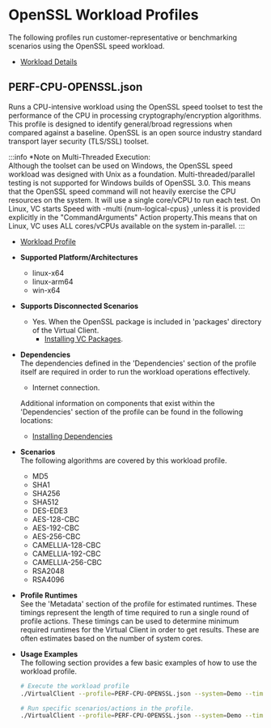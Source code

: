 # OpenSSL Workload Profiles
The following profiles run customer-representative or benchmarking scenarios using the OpenSSL speed workload.  

* [Workload Details](./openssl.md)  

## PERF-CPU-OPENSSL.json
Runs a CPU-intensive workload using the OpenSSL speed toolset to test the performance of the CPU in processing cryptography/encryption algorithms.
This profile is designed to identify general/broad regressions when compared against a baseline. OpenSSL is an open source industry standard
transport layer security (TLS/SSL) toolset.

:::info
*Note on Multi-Threaded Execution:  
Although the toolset can be used on Windows, the OpenSSL speed workload was designed with Unix as a foundation. Multi-threaded/parallel testing 
is not supported for Windows builds of OpenSSL 3.0.  This means that the OpenSSL speed command will not heavily exercise the CPU resources on the
system. It will use a single core/vCPU to run each test. On Linux, VC starts Speed with -multi {num-logical-cpus} ,unless it is provided explicitly in the
"CommandArguments" Action property.This means that on Linux, VC uses ALL cores/vCPUs available on the system in-parallel.
:::

* [Workload Profile](https://github.com/microsoft/VirtualClient/blob/main/src/VirtualClient/VirtualClient.Main/profiles/PERF-CPU-OPENSSL.json) 

* **Supported Platform/Architectures**
  * linux-x64
  * linux-arm64
  * win-x64

* **Supports Disconnected Scenarios**  
  * Yes. When the OpenSSL package is included in 'packages' directory of the Virtual Client.
    * [Installing VC Packages](../../dependencies/0001-install-vc-packages.md).

* **Dependencies**  
  The dependencies defined in the 'Dependencies' section of the profile itself are required in order to run the workload operations effectively.
  * Internet connection.

  Additional information on components that exist within the 'Dependencies' section of the profile can be found in the following locations:
  * [Installing Dependencies](https://microsoft.github.io/VirtualClient/docs/category/dependencies/)

* **Scenarios**  
  The following algorithms are covered by this workload profile.

  * MD5
  * SHA1
  * SHA256
  * SHA512
  * DES-EDE3
  * AES-128-CBC
  * AES-192-CBC
  * AES-256-CBC
  * CAMELLIA-128-CBC
  * CAMELLIA-192-CBC
  * CAMELLIA-256-CBC
  * RSA2048
  * RSA4096

* **Profile Runtimes**  
  See the 'Metadata' section of the profile for estimated runtimes. These timings represent the length of time required to run a single round of profile 
  actions. These timings can be used to determine minimum required runtimes for the Virtual Client in order to get results. These are often estimates based on the
  number of system cores. 

* **Usage Examples**  
  The following section provides a few basic examples of how to use the workload profile.

  ``` bash
  # Execute the workload profile
  ./VirtualClient --profile=PERF-CPU-OPENSSL.json --system=Demo --timeout=1440 --packageStore="{BlobConnectionString|SAS Uri}"

  # Run specific scenarios/actions in the profile.
  ./VirtualClient --profile=PERF-CPU-OPENSSL.json --system=Demo --timeout=1440 --packageStore="{BlobConnectionString|SAS Uri}" --scenarios=SHA1,SHA192,SHA256
  ```